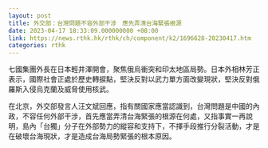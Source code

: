 ```yaml
---
layout: post
title: 外交部：台灣問題不容外部干涉　應先弄清台海緊張根源
date: 2023-04-17 18:33:09.000000000 +08:00
link: https://news.rthk.hk/rthk/ch/component/k2/1696628-20230417.htm
categories: rthk
---
```


七國集團外長在日本輕井澤開會，聚焦俄烏衝突和印太地區局勢。日本外相林芳正表示，國際社會正處於歷史轉捩點，堅決反對以武力單方面改變現狀，堅決反對俄羅斯入侵烏克蘭及威脅使用核武。

在北京，外交部發言人汪文斌回應，指有關國家應當認識到，台灣問題是中國的內政，不容任何外部干涉，首先應當弄清台海緊張的根源在何處，又指事實一再說明，島內「台獨」分子在外部勢力的縱容和支持下，不擇手段推行分裂活動，才是在破壞台海現狀，才是造成台海局勢緊張的根本原因。
